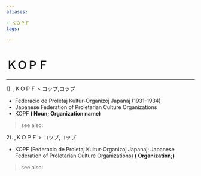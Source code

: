 ```yaml
---
aliases:
    
- ＫＯＰＦ
tags:
    
---
```


# ＫＯＰＦ
---
1).
,ＫＯＰＦ > コップ,コップ

- Federacio de Proletaj Kultur-Organizoj Japanaj (1931-1934)
- Japanese Federation of Proletarian Culture Organizations
- KOPF
**( Noun; Organization name)**
> see also: 
            
2).
,ＫＯＰＦ > コップ,コップ

- KOPF (Federacio de Proletaj Kultur-Organizoj Japanaj; Japanese Federation of Proletarian Culture Organizations)
**( Organization;)**
> see also: 
            